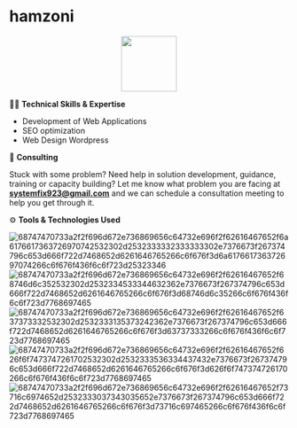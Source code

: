 # hamzoni
<div id="header" align="center">
  <img src="https://media.giphy.com/media/M9gbBd9nbDrOTu1Mqx/giphy.gif" width="100"/>
</div>

👨‍💻 **Technical Skills & Expertise**

- Development of Web Applications
- SEO optimization
- Web Design Wordpress

🤝 **Consulting**

Stuck with some problem? Need help in solution development, guidance, training or capacity building? Let me know what problem you are facing at **systemfix923@gmail.com** and we can schedule a consultation meeting to help you get through it.

⚙️ **Tools & Technologies Used**


![68747470733a2f2f696d672e736869656c64732e696f2f62616467652f6a6176617363726970742532302d2532333332333333302e7376673f267374796c653d666f722d7468652d6261646765266c6f676f3d6a617661736372697074266c6f676f436f6c6f723d25323346](https://user-images.githubusercontent.com/32672089/226679655-71876a1b-6898-4fc5-87da-da26c8b16fbc.svg) ![68747470733a2f2f696d672e736869656c64732e696f2f62616467652f68746d6c352532302d2532334533344632362e7376673f267374796c653d666f722d7468652d6261646765266c6f676f3d68746d6c35266c6f676f436f6c6f723d7768697465](https://user-images.githubusercontent.com/32672089/226679744-d0994349-902c-4840-ba50-e64810032175.svg) ![68747470733a2f2f696d672e736869656c64732e696f2f62616467652f637373332532302d2532333135373242362e7376673f267374796c653d666f722d7468652d6261646765266c6f676f3d63737333266c6f676f436f6c6f723d7768697465](https://user-images.githubusercontent.com/32672089/226679818-5dce0d1a-43fa-4ac9-9d17-b2f75768cc9f.svg) ![68747470733a2f2f696d672e736869656c64732e696f2f62616467652f626f6f7473747261702532302d2532333536334437432e7376673f267374796c653d666f722d7468652d6261646765266c6f676f3d626f6f747374726170266c6f676f436f6c6f723d7768697465](https://user-images.githubusercontent.com/32672089/226679947-86ecf304-bfdc-4633-bdf0-1aa3c5082f58.svg) ![68747470733a2f2f696d672e736869656c64732e696f2f62616467652f73716c6974652d2532333037343035652e7376673f267374796c653d666f722d7468652d6261646765266c6f676f3d73716c697465266c6f676f436f6c6f723d7768697465](https://user-images.githubusercontent.com/32672089/226680060-321a1d6b-b2bc-4ee4-b7ac-33c058e24abf.svg) 


 
 
